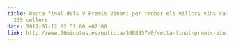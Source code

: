 ```yaml
---
title: Recta final dels V Premis Vinari per trobar els millors vins catalans entre
  235 cellers
date: 2017-07-12 22:51:00 +02:00
link: http://www.20minutos.es/noticia/3088957/0/recta-final-premis-vinari-trobar-millors-vins-catalans
---
```


